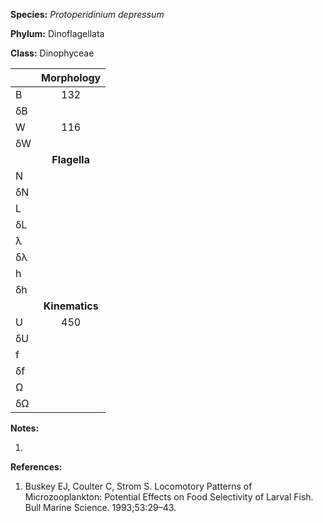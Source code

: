 **Species:** *Protoperidinium depressum*

**Phylum:** Dinoflagellata

**Class:** Dinophyceae

|    | **Morphology** |
|:-- | :------------: |
| B  | 132 |
| δB |  |
| W  | 116 |
| δW |  |
|    | **Flagella** |
| N  |  |
| δN |  |
| L  |  |
| δL |  |
| λ  |  |
| δλ |  |
| h  |  |
| δh |  |
|    | **Kinematics** |
| U  | 450 |
| δU |  |
| f  |  |
| δf |  |
| Ω  |  |
| δΩ |  |

**Notes:**

1.

**References:**

1. Buskey EJ, Coulter C, Strom S.  Locomotory Patterns of Microzooplankton:  Potential Effects on Food Selectivity of Larval Fish. Bull Marine Science. 1993;53:29–43.
